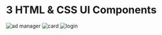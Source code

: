 # 3 HTML & CSS UI Components

![ad manager](https://user-images.githubusercontent.com/92231632/139600599-ba05e3c5-1cb3-41d6-a66a-a5c3e7307b0b.png)
![card](https://user-images.githubusercontent.com/92231632/139600610-534f7a03-8bed-441f-8eff-f82e19308d90.png)
![login](https://user-images.githubusercontent.com/92231632/139600619-eb373533-96bf-4813-bfd1-6ae3d7db640e.png)


